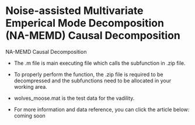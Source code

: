 # Noise-assisted Multivariate Emperical Mode Decomposition (NA-MEMD) Causal Decomposition
NA-MEMD Causal Decomposition 

* The .m file is main executing file which calls the subfunction in .zip file.

* To properly perform the function, the .zip file is required to be decompressed and the subfunctions need to be allocated in your working area.

* wolves_moose.mat is the test data for the vadility.

* For more information and data reference, you can click the article below: coming soon
